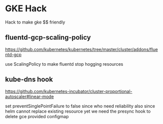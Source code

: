 # GKE Hack

Hack to make gke \$\$ friendly

## fluentd-gcp-scaling-policy

https://github.com/kubernetes/kubernetes/tree/master/cluster/addons/fluentd-gcp

use ScalingPolicy to make fluentd stop hogging resources

## kube-dns hook

https://github.com/kubernetes-incubator/cluster-proportional-autoscaler#linear-mode

set preventSinglePointFailure to false since who need reliability
also since helm cannot replace existing resource yet we need the
presync hook to delete gce provided configmap
